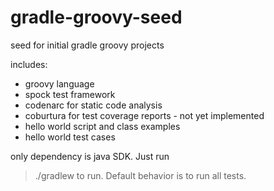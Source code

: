 # gradle-groovy-seed
seed for initial gradle groovy projects

includes:

* groovy language
* spock test framework
* codenarc for static code analysis
* coburtura for test coverage reports - not yet implemented
* hello world script and class examples
* hello world test cases

only dependency is java SDK.  Just run 
> ./gradlew
to run.  Default behavior is to run all tests.
